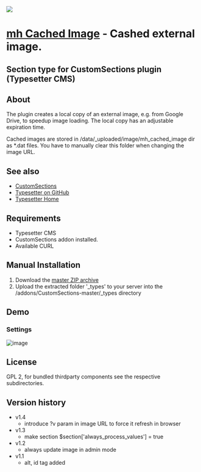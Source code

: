 ![](_types/mh_cached_image/ui_icon.png)
# [mh Cached Image](https://github.com/mahotilo/CS.mh_Cached_Image) - Cashed external image. 
## Section type for CustomSections plugin (Typesetter CMS)


## About
The plugin creates a local copy of an external image, e.g. from Google Drive, to speedup image loading. The local copy has an adjustable expiration time.

Cached images are stored in /data/_uploaded/image/mh_cached_image dir as *.dat files. You have to manually clear this folder when changing the image URL. 

## See also 
* [CustomSections](https://github.com/juek/CustomSections)
* [Typesetter on GitHub](https://github.com/Typesetter/Typesetter)
* [Typesetter Home](http://www.typesettercms.com)


## Requirements
* Typesetter CMS
* CustomSections addon installed.
* Available CURL

## Manual Installation
1. Download the [master ZIP archive](https://github.com/mahotilo/CS.mh_Cached_Image/archive/master.zip)
2. Upload the extracted folder '_types' to your server into the /addons/CustomSections-master/_types directory


## Demo
### Settings
![image](demo/settings.png)


## License
GPL 2, for bundled thirdparty components see the respective subdirectories.

## Version history
* v1.4
	- introduce ?v param in image URL to force it refresh in browser
* v1.3
	- make section $section['always_process_values'] = true
* v1.2 
	- always update image in admin mode
* v1.1 
	- alt, id tag added
